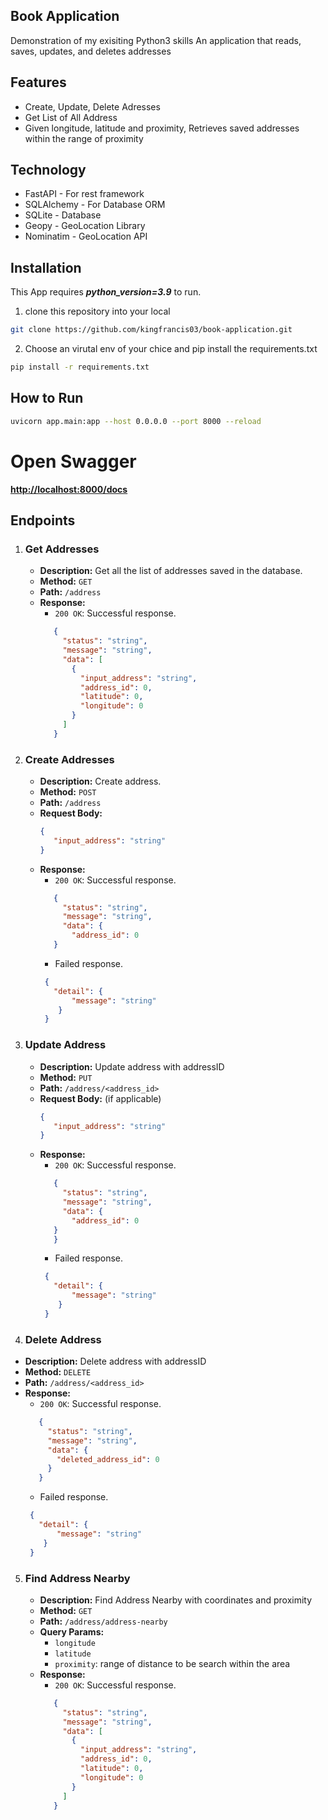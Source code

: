 ## Book Application

Demonstration of my exisiting Python3 skills
An application that reads, saves, updates, and deletes addresses
## Features
- Create, Update, Delete Adresses
- Get List of All Address
- Given longitude, latitude and proximity, Retrieves saved addresses within the range of proximity

## Technology

- FastAPI - For rest framework
- SQLAlchemy - For Database ORM
- SQLite - Database
- Geopy - GeoLocation Library
- Nominatim - GeoLocation API

## Installation

This App requires ***python_version=3.9*** to run.

1. clone this repository into your local

```sh
git clone https://github.com/kingfrancis03/book-application.git
```

2. Choose an virutal env of your chice and pip install the requirements.txt

```sh
pip install -r requirements.txt
```

## How to Run
```sh
uvicorn app.main:app --host 0.0.0.0 --port 8000 --reload
```

# Open Swagger

 **<http://localhost:8000/docs>**
 
 ## Endpoints

1. ### Get Addresses

   - **Description:** Get all the list of addresses saved in the database.
   - **Method:** `GET`
   - **Path:** `/address`
   - **Response:**
     - `200 OK`: Successful response.
     ```json
        {
          "status": "string",
          "message": "string",
          "data": [
            {
              "input_address": "string",
              "address_id": 0,
              "latitude": 0,
              "longitude": 0
            }
          ]
        }
     ```
2. ### Create Addresses

   - **Description:** Create address.
   - **Method:** `POST`
   - **Path:** `/address`
   - **Request Body:**
     ```json
     {
        "input_address": "string"
     }
     ```
   - **Response:**
     - `200 OK`: Successful response.
     ```json
        {
          "status": "string",
          "message": "string",
          "data": {
            "address_id": 0
        }
     ```
     - Failed response.
     ```json
      {
        "detail": {
            "message": "string"
         }
      }
     ```
3. ### Update Address

   - **Description:** Update address with addressID
   - **Method:** `PUT`
   - **Path:** `/address/<address_id>`
   - **Request Body:** (if applicable)
     ```json
     {
        "input_address": "string"
     }
     ```
   - **Response:**
     - `200 OK`: Successful response.
     ```json
        {
          "status": "string",
          "message": "string",
          "data": {
            "address_id": 0
        }
        }
     ```
     - Failed response.
     ```json
      {
        "detail": {
            "message": "string"
         }
      }
     ```
  4. ### Delete Address

   - **Description:** Delete address with addressID
   - **Method:** `DELETE`
   - **Path:** `/address/<address_id>`
   - **Response:**
     - `200 OK`: Successful response.
     ```json
        {
          "status": "string",
          "message": "string",
          "data": {
            "deleted_address_id": 0
          }
        }
     ```
     - Failed response.
     ```json
      {
        "detail": {
            "message": "string"
         }
      }
     ```
5. ### Find Address Nearby

   - **Description:** Find Address Nearby with coordinates and proximity
   - **Method:** `GET`
   - **Path:** `/address/address-nearby`
   - **Query Params:**
     - `longitude`
     - `latitude`
     - `proximity`: range of distance to be search within the area 
   - **Response:**
     - `200 OK`: Successful response.
     ```json
        {
          "status": "string",
          "message": "string",
          "data": [
            {
              "input_address": "string",
              "address_id": 0,
              "latitude": 0,
              "longitude": 0
            }
          ]
        }
     ````